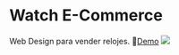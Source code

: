 # Watch E-Commerce
Web Design  para vender relojes. 🎉[Demo](https://watch-template.netlify.app/ "Demo")
[![](https://i.postimg.cc/W4nv8vKM/watch-Ecomerce.png)](https://watch-template.netlify.app/)
